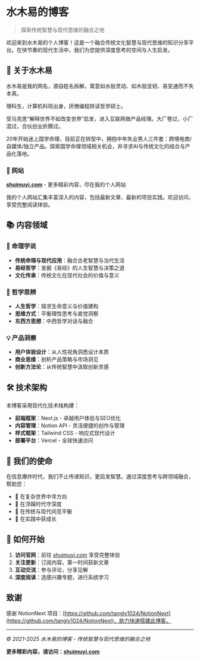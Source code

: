 # 水木易的博客

> 探索传统智慧与现代思维的融合之地

欢迎来到水木易的个人博客！这是一个融合传统文化智慧与现代思维的知识分享平台。在快节奏的现代生活中，我们为您提供深度思考的空间与人生启发。

## 🌟 关于水木易

水木易是我的网名，源自姓名拆解，寓意如水般灵动、如木般坚韧、易变通而不失本真。

理科生，计算机科班出身，厌倦编程转读哲学硕士。

受马克思“解释世界不如改变世界”启发，进入互联网做产品经理。大厂卷过，小厂混过，合伙创业折腾过。

20年开始迷上国学命理，目前正在转型中，拥抱中年失业男人三件套：跨境电商/自媒体/独立产品。探索国学命理领域相关机会，并寻求AI与传统文化的结合与产品化落地。



### 📍 网站
**[shuimuyi.com](https://shuimuyi.com)** - 更多精彩内容，尽在我的个人网站

我的个人网站汇集丰富深入的内容，包括最新文章、最新的项目实践。欢迎访问，享受完整阅读体验。

## 📚 内容领域

### 🔮 命理学说
- **传统命理与现代应用**：融合古老智慧与当代生活
- **易经哲学**：发掘《易经》的人生智慧与决策之道
- **文化传承**：传统文化在现代社会的价值与意义

### 🤔 哲学思辨
- **人生哲学**：探求生命意义与价值建构
- **思维方式**：平衡理性思考与直觉洞察
- **东西方思想**：中西哲学对话与融合

### 💡 产品洞察
- **用户体验设计**：从人性视角洞悉设计本质
- **商业思维**：剖析产品策略与市场洞见
- **创新方法论**：从传统智慧中汲取创新灵感

## 🛠 技术架构

本博客采用现代化技术栈构建：

- **前端框架**：Next.js - 卓越用户体验与SEO优化
- **内容管理**：Notion API - 灵活便捷的创作与管理
- **样式框架**：Tailwind CSS - 响应式现代设计
- **部署平台**：Vercel - 全球快速访问

## 🎯 我们的使命

在信息爆炸时代，我们不止传递知识，更启发智慧。通过深度思考与跨领域融合，帮助您：

- 🧭 在复杂世界中寻方向
- 💎 在浮躁时代守深度
- 🌱 在传统与现代间觅平衡
- 🚀 在实践中获成长

## 📖 如何开始

1. **访问官网**：前往 [shuimuyi.com](https://shuimuyi.com) 享受完整体验
2. **关注更新**：订阅内容，第一时间获新文章
3. **互动交流**：参与评论，分享见解
4. **深度阅读**：选感兴趣专题，进行系统学习

## 致谢

感谢 NotionNext 项目：[https://github.com/tangly1024/NotionNext](https://github.com/tangly1024/NotionNext)，助力快速搭建此博客。

---

*© 2021-2025 水木易的博客 - 传统智慧与现代思维的融合之地*

**更多精彩内容，请访问：[shuimuyi.com](https://shuimuyi.com)**
